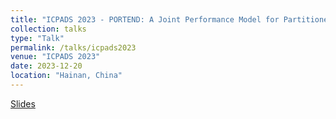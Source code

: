 ```yaml
---
title: "ICPADS 2023 - PORTEND: A Joint Performance Model for Partitioned Early-Exiting DNNs"
collection: talks
type: "Talk"
permalink: /talks/icpads2023
venue: "ICPADS 2023"
date: 2023-12-20
location: "Hainan, China"
---
```

[Slides](http://aveith.github.io/files/icpads2023-pres.pdf)

